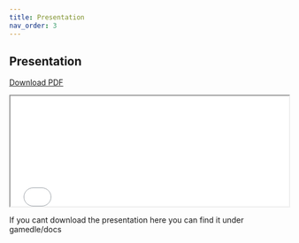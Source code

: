 ```yaml
---
title: Presentation
nav_order: 3
---
```



## Presentation

[Download PDF](/assets/images/gamedle_presentation.pdf)

<iframe src="/assets/images/gamedle_presentation.pdf" width="100%" height="200px">Download PDF</iframe>

If you cant download the presentation here you can find it under gamedle/docs

